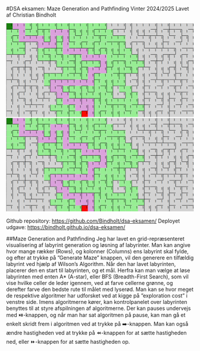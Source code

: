 #DSA eksamen: Maze Generation and Pathfinding
Vinter 2024/2025
Lavet af Christian Bindholt

![Maze picture](./images/maze.png)
![Exploration cost picture](./images/maze.png)
 
Github repository: https://github.com/Bindholt/dsa-eksamen/ 
Deployet udgave: https://bindholt.github.io/dsa-eksamen/

##Maze Generation and Pathfinding
Jeg har lavet en grid-repræsenteret visualisering af labyrint generation og løsning af labyrinter. 
Man kan angive hvor mange rækker (Rows), og kolonner (Columns) ens labyrint skal fylde, og efter at trykke på ”Generate Maze” knappen, vil den generere  en tilfældig labyrint ved hjælp af Wilson’s Algorithm.
Når den har lavet labyrinten, placerer den en start til labyrinten, og et mål.
Herfra kan man vælge at løse labyrinten med enten A* (A-star), eller BFS (Breadth-First Search), som vil vise hvilke celler de leder igennem, ved at farve cellerne grønne, og derefter farve den bedste rute til målet med lyserød.
Man kan se hvor meget de respektive algoritmer har udforsket ved at kigge på ”exploration cost” i venstre side.
Imens algoritmerne kører, kan kontrolpanelet over labyrinten benyttes til at styre afspilningen af algoritmerne. 
Der kan pauses undervejs med ⏯️-knappen, og når man har sat algoritmen på pause, kan man gå et enkelt skridt frem i algoritmen ved at trykke på ➡️-knappen. 
Man kan også ændre hastigheden ved at trykke på ⏪-knappen for at sætte hastigheden ned, eller ⏩-knappen for at sætte hastigheden op.
